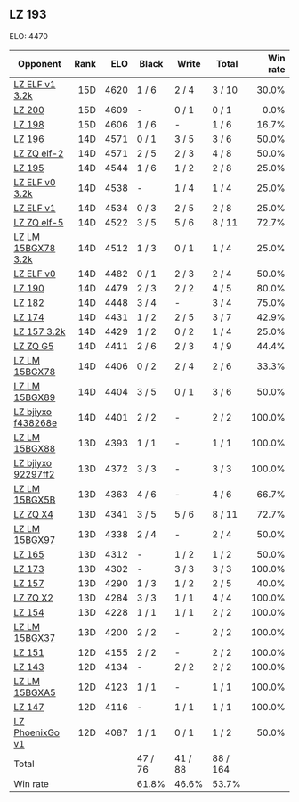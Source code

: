 ## LZ 193 ##

ELO: 4470

Opponent | Rank | ELO | Black | Write | Total | Win rate
---------|-----:|----:|-------|-------|-------|-------:
[LZ ELF v1 3.2k](LZ%20ELF%20v1%203.2k.md) | 15D | 4620 | 1 / 6 | 2 / 4 | 3 / 10 | 30.0%
[LZ 200](LZ%20200.md) | 15D | 4609 | - | 0 / 1 | 0 / 1 | 0.0%
[LZ 198](LZ%20198.md) | 15D | 4606 | 1 / 6 | - | 1 / 6 | 16.7%
[LZ 196](LZ%20196.md) | 14D | 4571 | 0 / 1 | 3 / 5 | 3 / 6 | 50.0%
[LZ ZQ elf-2](LZ%20ZQ%20elf-2.md) | 14D | 4571 | 2 / 5 | 2 / 3 | 4 / 8 | 50.0%
[LZ 195](LZ%20195.md) | 14D | 4544 | 1 / 6 | 1 / 2 | 2 / 8 | 25.0%
[LZ ELF v0 3.2k](LZ%20ELF%20v0%203.2k.md) | 14D | 4538 | - | 1 / 4 | 1 / 4 | 25.0%
[LZ ELF v1](LZ%20ELF%20v1.md) | 14D | 4534 | 0 / 3 | 2 / 5 | 2 / 8 | 25.0%
[LZ ZQ elf-5](LZ%20ZQ%20elf-5.md) | 14D | 4522 | 3 / 5 | 5 / 6 | 8 / 11 | 72.7%
[LZ LM 15BGX78 3.2k](LZ%20LM%2015BGX78%203.2k.md) | 14D | 4512 | 1 / 3 | 0 / 1 | 1 / 4 | 25.0%
[LZ ELF v0](LZ%20ELF%20v0.md) | 14D | 4482 | 0 / 1 | 2 / 3 | 2 / 4 | 50.0%
[LZ 190](LZ%20190.md) | 14D | 4479 | 2 / 3 | 2 / 2 | 4 / 5 | 80.0%
[LZ 182](LZ%20182.md) | 14D | 4448 | 3 / 4 | - | 3 / 4 | 75.0%
[LZ 174](LZ%20174.md) | 14D | 4431 | 1 / 2 | 2 / 5 | 3 / 7 | 42.9%
[LZ 157 3.2k](LZ%20157%203.2k.md) | 14D | 4429 | 1 / 2 | 0 / 2 | 1 / 4 | 25.0%
[LZ ZQ G5](LZ%20ZQ%20G5.md) | 14D | 4411 | 2 / 6 | 2 / 3 | 4 / 9 | 44.4%
[LZ LM 15BGX78](LZ%20LM%2015BGX78.md) | 14D | 4406 | 0 / 2 | 2 / 4 | 2 / 6 | 33.3%
[LZ LM 15BGX89](LZ%20LM%2015BGX89.md) | 14D | 4404 | 3 / 5 | 0 / 1 | 3 / 6 | 50.0%
[LZ bjiyxo f438268e](LZ%20bjiyxo%20f438268e.md) | 14D | 4401 | 2 / 2 | - | 2 / 2 | 100.0%
[LZ LM 15BGX88](LZ%20LM%2015BGX88.md) | 13D | 4393 | 1 / 1 | - | 1 / 1 | 100.0%
[LZ bjiyxo 92297ff2](LZ%20bjiyxo%2092297ff2.md) | 13D | 4372 | 3 / 3 | - | 3 / 3 | 100.0%
[LZ LM 15BGX5B](LZ%20LM%2015BGX5B.md) | 13D | 4363 | 4 / 6 | - | 4 / 6 | 66.7%
[LZ ZQ X4](LZ%20ZQ%20X4.md) | 13D | 4341 | 3 / 5 | 5 / 6 | 8 / 11 | 72.7%
[LZ LM 15BGX97](LZ%20LM%2015BGX97.md) | 13D | 4338 | 2 / 4 | - | 2 / 4 | 50.0%
[LZ 165](LZ%20165.md) | 13D | 4312 | - | 1 / 2 | 1 / 2 | 50.0%
[LZ 173](LZ%20173.md) | 13D | 4302 | - | 3 / 3 | 3 / 3 | 100.0%
[LZ 157](LZ%20157.md) | 13D | 4290 | 1 / 3 | 1 / 2 | 2 / 5 | 40.0%
[LZ ZQ X2](LZ%20ZQ%20X2.md) | 13D | 4284 | 3 / 3 | 1 / 1 | 4 / 4 | 100.0%
[LZ 154](LZ%20154.md) | 13D | 4228 | 1 / 1 | 1 / 1 | 2 / 2 | 100.0%
[LZ LM 15BGX37](LZ%20LM%2015BGX37.md) | 13D | 4200 | 2 / 2 | - | 2 / 2 | 100.0%
[LZ 151](LZ%20151.md) | 12D | 4155 | 2 / 2 | - | 2 / 2 | 100.0%
[LZ 143](LZ%20143.md) | 12D | 4134 | - | 2 / 2 | 2 / 2 | 100.0%
[LZ LM 15BGXA5](LZ%20LM%2015BGXA5.md) | 12D | 4123 | 1 / 1 | - | 1 / 1 | 100.0%
[LZ 147](LZ%20147.md) | 12D | 4116 | - | 1 / 1 | 1 / 1 | 100.0%
[LZ PhoenixGo v1](LZ%20PhoenixGo%20v1.md) | 12D | 4087 | 1 / 1 | 0 / 1 | 1 / 2 | 50.0%
Total | | | 47 / 76 | 41 / 88 | 88 / 164 | 
Win rate| | | 61.8% | 46.6% | 53.7% | 
